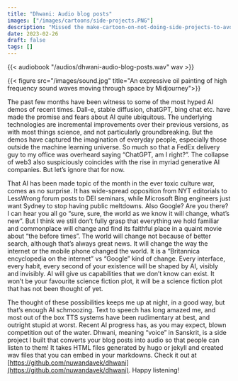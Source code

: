 ```yaml
---
title: "Dhwani: Audio blog posts"
images: ["/images/cartoons/side-projects.PNG"]
description: "Missed the make-cartoon-on-not-doing-side-projects-to-avoid-doing-side-projects step."
date: 2023-02-26
draft: false
tags: []
---
```

{{< audiobook "/audios/dhwani-audio-blog-posts.wav" wav >}}

{{< figure src="/images/sound.jpg" title="An expressive oil painting of high frequency sound waves moving through space by Midjourney">}}

The past few months have been witness to some of the most hyped AI demos of recent times. Dall-e, stable diffusion, chatGPT, bing chat etc. have made the promise and fears about AI quite ubiquitous. The underlying technologies are incremental improvements over their previous versions, as with most things science, and not particularly groundbreaking. But the demos have captured the imagination of everyday people, especially those outside the machine learning universe. So much so that a FedEx delivery guy to my office was overheard saying “ChatGPT, am I right?”. The collapse of web3 also suspiciously coincides with the rise in myriad generative AI companies. But let’s ignore that for now.

That AI has been made topic of the month in the ever toxic culture war, comes as no surprise. It has wide-spread opposition from NYT editorials to LessWrong forum posts to DEI seminars, while Microsoft Bing engineers just want Sydney to stop having public meltdowns. Also Google? Are you there? I can hear you all go “sure, sure, the world as we know it will change, what’s new”. But I think we still don’t fully grasp that everything we hold familiar and commonplace will change and find its faithful place in a quaint movie about “the before times”. The world will change not because of better search, although that’s always great news. It will change the way the internet or the mobile phone changed the world. It is a “Britannica encyclopedia on the internet” vs “Google” kind of change. Every interface, every habit, every second of your existence will be shaped by AI, visibly and invisibly. AI will give us capabilities that we don’t know can exist. It won’t be your favourite science fiction plot, it will be a science fiction plot that has not been thought of yet.

The thought of these possibilities keeps me up at night, in a good way, but that’s enough AI schmoozing. Text to speech has long amazed me, and most out of the box TTS systems have been rudimentary at best, and outright stupid at worst. Recent AI progress has, as you may expect, blown competition out of the water. Dhwani, meaning “voice” in Sanskrit,  is a side project I built that converts your blog posts into audio so that people can listen to them! It takes HTML files generated by hugo or jekyll and created wav files that you can embed in your markdowns. Check it out at [https://github.com/nuwandavek/dhwani](https://github.com/nuwandavek/dhwani). Happy listening!